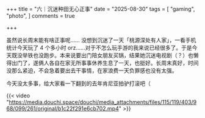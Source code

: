 +++
title = "六｜沉迷种田无心正事"
date = "2025-08-30"
tags = [
    "gaming",
    "photo",
]
comments = true

+++

虽然说长周末能有啥正事呢…… 没想到沉迷了一天「桃源深处有人家」，一看手机统计今天玩了 4 个多小时 orz……对于不怎么玩手游的我来说已经很多了。于是今天既没举铁也没跑步。本来说要出门陪女朋友买锅，结果她沉迷电视剧（？）也懒得出门了，遂俩人各自在家无所事事休养生息了一天，也挺好。长周末真好，时间没那么紧迫，不会急着要出去干事情，在家浪费一天负罪感也没有太强。

今天没太多事，给大家看一下翻到的去年肯尼亚拍驴打滚吧（

{{< video "https://media.douchi.space/douchi/media_attachments/files/115/119/403/968/099/261/original/b1c22f291e6cb702.mp4" >}}